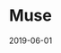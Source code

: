 ---
layout: post
title: Muse
date: 2019-06-01
categories: concert
location: Queen Elizabeth Olympic Park
image: muse.png
playlist: 111577883/playlist/1Qqwo8mCTWu8q5du7eAAmv/dark
---